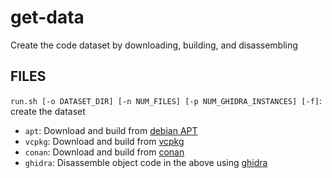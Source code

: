 # get-data

Create the code dataset by downloading, building, and disassembling

## FILES

`run.sh [-o DATASET_DIR] [-n NUM_FILES] [-p NUM_GHIDRA_INSTANCES] [-f]`: create the dataset

- `apt`: Download and build from [debian APT](https://wiki.debian.org/Apt)
- `vcpkg`: Download and build from [vcpkg](https://vcpkg.io)
- `conan`: Download and build from [conan](https://conan.io)
- `ghidra`: Disassemble object code in the above using [ghidra](https://ghidra-sre.org)
